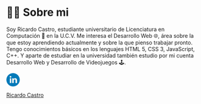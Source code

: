 <!--
**RicardoCDEV/RicardoCDEV** is a ✨ _special_ ✨ repository because its `README.md` (this file) appears on your GitHub profile.

Here are some ideas to get you started:

- 🔭 I’m currently working on ...
- 🌱 I’m currently learning ...
- 👯 I’m looking to collaborate on ...
- 🤔 I’m looking for help with ...
- 💬 Ask me about ...
- 📫 How to reach me: ...
- 😄 Pronouns: ...
- ⚡ Fun fact: ...
-->

<h1 class="creator-name">👨‍💻 Sobre mi</h1>
<p>Soy Ricardo Castro, estudiante universitario de Licenciatura en Computación 📖 en la U.C.V. Me interesa el Desarrollo Web 🌐, área sobre la que estoy aprendiendo actualmente y sobre la que pienso trabajar pronto. Tengo conocimientos básicos en los lenguajes HTML 5, CSS 3, JavaScript, C++. Y aparte de estudiar en la universidad también estudio por mi cuenta Desarrollo Web y Desarrollo de Videojuegos 🕹.</p>
<div class="creator-info">
   <div class="social-media">
      <!--<div>Icons made by <a href="https://www.flaticon.com/authors/freepik" title="Freepik">Freepik</a> from <a href="https://www.flaticon.com/" title="Flaticon">www.flaticon.com</a></div>-->
      <a href="https://www.linkedin.com/in/ricardo-castro-a5106a184/" target="_blank">
        <img src="https://github.com/RicardoCDEV/RicardoCDEV/blob/main/img/linkedin.png" style="max-width:20%;display:inline-block;" width="7%" align="center" rel="noopener noreferrer">
        <p>Ricardo Castro</p>
      </a>
</div>
